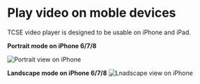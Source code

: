 # Play video on moble devices

TCSE video player is designed to be usable on iPhone and iPad.

**Portrait mode on iPhone 6/7/8**

![Portrait view on iPhone](https://gyazo.com/415756e83c700339a07f61673ddf19f7.png)

**Landscape mode on iPhone 6/7/8**
![Lnadscape view on iPhone](https://gyazo.com/bebafdf3cd22ccb26305f857e51d43b8.png)
